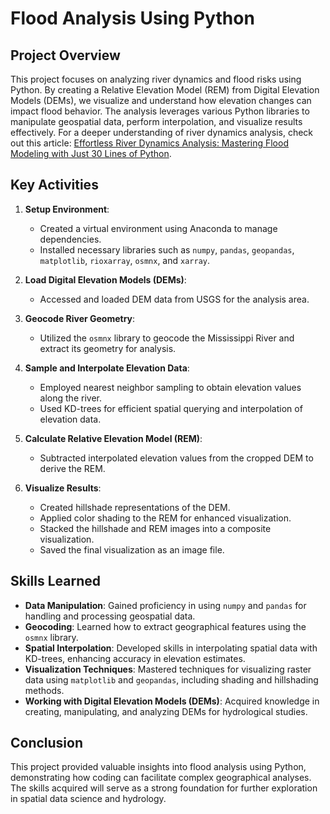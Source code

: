 # Flood Analysis Using Python

## Project Overview
This project focuses on analyzing river dynamics and flood risks using Python. By creating a Relative Elevation Model (REM) from Digital Elevation Models (DEMs), we visualize and understand how elevation changes can impact flood behavior. The analysis leverages various Python libraries to manipulate geospatial data, perform interpolation, and visualize results effectively. For a deeper understanding of river dynamics analysis, check out this article: [Effortless River Dynamics Analysis: Mastering Flood Modeling with Just 30 Lines of Python](https://mathengeken.hashnode.dev/effortless-river-dynamics-analysis-mastering-flood-modeling-with-just-30-lines-of-python).

## Key Activities
1. **Setup Environment**: 
   - Created a virtual environment using Anaconda to manage dependencies.
   - Installed necessary libraries such as `numpy`, `pandas`, `geopandas`, `matplotlib`, `rioxarray`, `osmnx`, and `xarray`.

2. **Load Digital Elevation Models (DEMs)**:
   - Accessed and loaded DEM data from USGS for the analysis area.

3. **Geocode River Geometry**:
   - Utilized the `osmnx` library to geocode the Mississippi River and extract its geometry for analysis.

4. **Sample and Interpolate Elevation Data**:
   - Employed nearest neighbor sampling to obtain elevation values along the river.
   - Used KD-trees for efficient spatial querying and interpolation of elevation data.

5. **Calculate Relative Elevation Model (REM)**:
   - Subtracted interpolated elevation values from the cropped DEM to derive the REM.

6. **Visualize Results**:
   - Created hillshade representations of the DEM.
   - Applied color shading to the REM for enhanced visualization.
   - Stacked the hillshade and REM images into a composite visualization.
   - Saved the final visualization as an image file.

## Skills Learned
- **Data Manipulation**: Gained proficiency in using `numpy` and `pandas` for handling and processing geospatial data.
- **Geocoding**: Learned how to extract geographical features using the `osmnx` library.
- **Spatial Interpolation**: Developed skills in interpolating spatial data with KD-trees, enhancing accuracy in elevation estimates.
- **Visualization Techniques**: Mastered techniques for visualizing raster data using `matplotlib` and `geopandas`, including shading and hillshading methods.
- **Working with Digital Elevation Models (DEMs)**: Acquired knowledge in creating, manipulating, and analyzing DEMs for hydrological studies.

## Conclusion
This project provided valuable insights into flood analysis using Python, demonstrating how coding can facilitate complex geographical analyses. The skills acquired will serve as a strong foundation for further exploration in spatial data science and hydrology.

